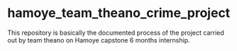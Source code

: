 # hamoye_team_theano_crime_project
This repository is basically the documented process of the project carried out by team theano on Hamoye capstone 6 months internship.
